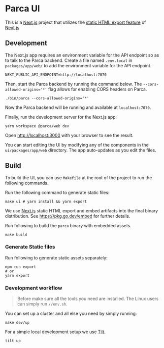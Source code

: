 # Parca UI

This is a [Next.js](https://nextjs.org/) project that utilizes
the [static HTML export feature](https://nextjs.org/docs/advanced-features/static-html-export)
of [Next.js](https://nextjs.org/)

## Development

The Next.js app requires an environment variable for the API endpoint so as to talk to the Parca backend. Create a file named `.env.local` in `packages/app/web/` to add the environment variable for the API endpoint.

```
NEXT_PUBLIC_API_ENDPOINT=http://localhost:7070
```

Then, start the Parca backend by running the command below. The `--cors-allowed-origins='*'` flag allows for enabling CORS headers on Parca.

```shell
./bin/parca --cors-allowed-origins='*'
```

Now the Parca backend will be running and available at `localhost:7070`.

Finally, run the development server for the Next.js app:

```shell
yarn workspace @parca/web dev
```
Open [http://localhost:3000](http://localhost:3000) with your browser to see the result.

You can start editing the UI by modifying any of the components in the `ui/packages/app/web` directory. The app auto-updates as you edit the files.

## Build

To build the UI, you can use `Makefile` at the root of the project to run the following commands.

Run the following command to generate static files:

```shell
make ui # yarn install && yarn export
```

We use [Next.js](https://nextjs.org/) static HTML export and embed artifacts into the final binary distribution.
See https://pkg.go.dev/embed
for further details.

Run following to build the `parca` binary with embedded assets.

```shell
make build
```

### Generate Static files

Run following to generate static assets separately:

```shell
npm run export
# or
yarn export
```

### Development workflow

> Before make sure all the tools you need are installed. The Linux users can simply run `//env.sh`.

You can set up a cluster and all else you need by simply running:
```shell
make dev/up
```

For a simple local development setup we use [Tilt](https://tilt.dev).
```shell
tilt up
```
